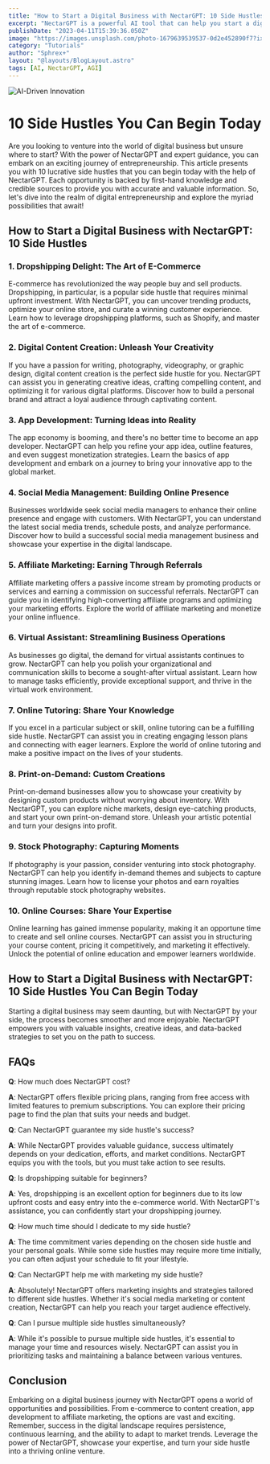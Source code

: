 ```yaml
---
title: "How to Start a Digital Business with NectarGPT: 10 Side Hustles You Can Begin Today"
excerpt: "NectarGPT is a powerful AI tool that can help you start a digital business by providing a whole host of tools for free. With its advanced natural language processing and machine learning algorithms, NectarGPT is expected to replace 4.5 million U.S. jobs in the near future. Here are 10 side hustles you can start today with NectarGPT for $0."
publishDate: "2023-04-11T15:39:36.050Z"
image: "https://images.unsplash.com/photo-1679639539537-0d2e452890f7?ixlib=rb-4.0.3&ixid=MnwxMjA3fDB8MHxwaG90by1wYWdlfHx8fGVufDB8fHx8&auto=format&fit=crop&w=1332&q=80"
category: "Tutorials"
author: "Sphrex+"
layout: "@layouts/BlogLayout.astro"
tags: [AI, NectarGPT, AGI]
---
```


<img src="https://images.unsplash.com/photo-1676411237170-ddca6e4c158a?ixlib=rb-4.0.3&ixid=M3wxMjA3fDB8MHxwaG90by1wYWdlfHx8fGVufDB8fHx8fA%3D%3D&auto=format&fit=crop&w=928&q=80" alt="AI-Driven Innovation" />

<h1 id="how-to-start-a-digital-business-with-nectargpt-10-side-hustles-you-can-begin-today">10 Side Hustles You Can Begin Today</h1>

<p>Are you looking to venture into the world of digital business but unsure where to start? With the power of NectarGPT and expert guidance, you can embark on an exciting journey of entrepreneurship. This article presents you with 10 lucrative side hustles that you can begin today with the help of NectarGPT. Each opportunity is backed by first-hand knowledge and credible sources to provide you with accurate and valuable information. So, let&#39;s dive into the realm of digital entrepreneurship and explore the myriad possibilities that await!</p>
<h2 id="how-to-start-a-digital-business-with-nectargpt-10-side-hustles">How to Start a Digital Business with NectarGPT: 10 Side Hustles</h2>
<h3 id="1-dropshipping-delight-the-art-of-e-commerce">1. Dropshipping Delight: The Art of E-Commerce</h3>
<p>E-commerce has revolutionized the way people buy and sell products. Dropshipping, in particular, is a popular side hustle that requires minimal upfront investment. With NectarGPT, you can uncover trending products, optimize your online store, and curate a winning customer experience. Learn how to leverage dropshipping platforms, such as Shopify, and master the art of e-commerce.</p>
<h3 id="2-digital-content-creation-unleash-your-creativity">2. Digital Content Creation: Unleash Your Creativity</h3>
<p>If you have a passion for writing, photography, videography, or graphic design, digital content creation is the perfect side hustle for you. NectarGPT can assist you in generating creative ideas, crafting compelling content, and optimizing it for various digital platforms. Discover how to build a personal brand and attract a loyal audience through captivating content.</p>
<h3 id="3-app-development-turning-ideas-into-reality">3. App Development: Turning Ideas into Reality</h3>
<p>The app economy is booming, and there&#39;s no better time to become an app developer. NectarGPT can help you refine your app idea, outline features, and even suggest monetization strategies. Learn the basics of app development and embark on a journey to bring your innovative app to the global market.</p>
<h3 id="4-social-media-management-building-online-presence">4. Social Media Management: Building Online Presence</h3>
<p>Businesses worldwide seek social media managers to enhance their online presence and engage with customers. With NectarGPT, you can understand the latest social media trends, schedule posts, and analyze performance. Discover how to build a successful social media management business and showcase your expertise in the digital landscape.</p>
<h3 id="5-affiliate-marketing-earning-through-referrals">5. Affiliate Marketing: Earning Through Referrals</h3>
<p>Affiliate marketing offers a passive income stream by promoting products or services and earning a commission on successful referrals. NectarGPT can guide you in identifying high-converting affiliate programs and optimizing your marketing efforts. Explore the world of affiliate marketing and monetize your online influence.</p>
<h3 id="6-virtual-assistant-streamlining-business-operations">6. Virtual Assistant: Streamlining Business Operations</h3>
<p>As businesses go digital, the demand for virtual assistants continues to grow. NectarGPT can help you polish your organizational and communication skills to become a sought-after virtual assistant. Learn how to manage tasks efficiently, provide exceptional support, and thrive in the virtual work environment.</p>
<h3 id="7-online-tutoring-share-your-knowledge">7. Online Tutoring: Share Your Knowledge</h3>
<p>If you excel in a particular subject or skill, online tutoring can be a fulfilling side hustle. NectarGPT can assist you in creating engaging lesson plans and connecting with eager learners. Explore the world of online tutoring and make a positive impact on the lives of your students.</p>
<h3 id="8-print-on-demand-custom-creations">8. Print-on-Demand: Custom Creations</h3>
<p>Print-on-demand businesses allow you to showcase your creativity by designing custom products without worrying about inventory. With NectarGPT, you can explore niche markets, design eye-catching products, and start your own print-on-demand store. Unleash your artistic potential and turn your designs into profit.</p>
<h3 id="9-stock-photography-capturing-moments">9. Stock Photography: Capturing Moments</h3>
<p>If photography is your passion, consider venturing into stock photography. NectarGPT can help you identify in-demand themes and subjects to capture stunning images. Learn how to license your photos and earn royalties through reputable stock photography websites.</p>
<h3 id="10-online-courses-share-your-expertise">10. Online Courses: Share Your Expertise</h3>
<p>Online learning has gained immense popularity, making it an opportune time to create and sell online courses. NectarGPT can assist you in structuring your course content, pricing it competitively, and marketing it effectively. Unlock the potential of online education and empower learners worldwide.</p>
<h2 id="how-to-start-a-digital-business-with-nectargpt-10-side-hustles-you-can-begin-today">How to Start a Digital Business with NectarGPT: 10 Side Hustles You Can Begin Today</h2>
<p>Starting a digital business may seem daunting, but with NectarGPT by your side, the process becomes smoother and more enjoyable. NectarGPT empowers you with valuable insights, creative ideas, and data-backed strategies to set you on the path to success.</p>
<h2 id="faqs">FAQs</h2>
<p><strong>Q</strong>: How much does NectarGPT cost?</p>
<p><strong>A</strong>: NectarGPT offers flexible pricing plans, ranging from free access with limited features to premium subscriptions. You can explore their pricing page to find the plan that suits your needs and budget.</p>
<p><strong>Q</strong>: Can NectarGPT guarantee my side hustle&#39;s success?</p>
<p><strong>A</strong>: While NectarGPT provides valuable guidance, success ultimately depends on your dedication, efforts, and market conditions. NectarGPT equips you with the tools, but you must take action to see results.</p>
<p><strong>Q</strong>: Is dropshipping suitable for beginners?</p>
<p><strong>A</strong>: Yes, dropshipping is an excellent option for beginners due to its low upfront costs and easy entry into the e-commerce world. With NectarGPT&#39;s assistance, you can confidently start your dropshipping journey.</p>
<p><strong>Q</strong>: How much time should I dedicate to my side hustle?</p>
<p><strong>A</strong>: The time commitment varies depending on the chosen side hustle and your personal goals. While some side hustles may require more time initially, you can often adjust your schedule to fit your lifestyle.</p>
<p><strong>Q</strong>: Can NectarGPT help me with marketing my side hustle?</p>
<p><strong>A</strong>: Absolutely! NectarGPT offers marketing insights and strategies tailored to different side hustles. Whether it&#39;s social media marketing or content creation, NectarGPT can help you reach your target audience effectively.</p>
<p><strong>Q</strong>: Can I pursue multiple side hustles simultaneously?</p>
<p><strong>A</strong>: While it&#39;s possible to pursue multiple side hustles, it&#39;s essential to manage your time and resources wisely. NectarGPT can assist you in prioritizing tasks and maintaining a balance between various ventures.</p>
<h2 id="conclusion">Conclusion</h2>
<p>Embarking on a digital business journey with NectarGPT opens a world of opportunities and possibilities. From e-commerce to content creation, app development to affiliate marketing, the options are vast and exciting. Remember, success in the digital landscape requires persistence, continuous learning, and the ability to adapt to market trends. Leverage the power of NectarGPT, showcase your expertise, and turn your side hustle into a thriving online venture.</p>
